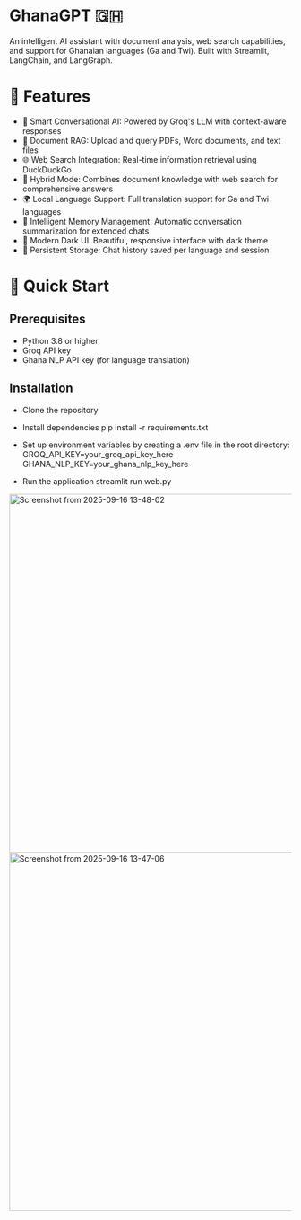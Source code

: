 # GhanaGPT 🇬🇭
An intelligent AI assistant with document analysis, web search capabilities, and support for Ghanaian languages (Ga and Twi). Built with Streamlit, LangChain, and LangGraph.

# 🌟 Features
* 💬 Smart Conversational AI: Powered by Groq's LLM with context-aware responses
* 📄 Document RAG: Upload and query PDFs, Word documents, and text files
* 🌐 Web Search Integration: Real-time information retrieval using DuckDuckGo
* 🔄 Hybrid Mode: Combines document knowledge with web search for comprehensive answers
* 🌍 Local Language Support: Full translation support for Ga and Twi languages
* 🧠 Intelligent Memory Management: Automatic conversation summarization for extended chats
* 🎨 Modern Dark UI: Beautiful, responsive interface with dark theme
* 💾 Persistent Storage: Chat history saved per language and session

# 🚀 Quick Start
## Prerequisites
* Python 3.8 or higher
* Groq API key
* Ghana NLP API key (for language translation)

## Installation
* Clone the repository

* Install dependencies
pip install -r requirements.txt

* Set up environment variables by creating a .env file in the root directory:
GROQ_API_KEY=your_groq_api_key_here
GHANA_NLP_KEY=your_ghana_nlp_key_here

* Run the application
streamlit run web.py

<img width="1361" height="639" alt="Screenshot from 2025-09-16 13-48-02" src="https://github.com/user-attachments/assets/63d8bbd6-632e-40f5-bca7-ce6d15f53d6b" />
<img width="1356" height="638" alt="Screenshot from 2025-09-16 13-47-06" src="https://github.com/user-attachments/assets/1ed7ab70-015c-4b84-be21-b38b4a8e535b" />
